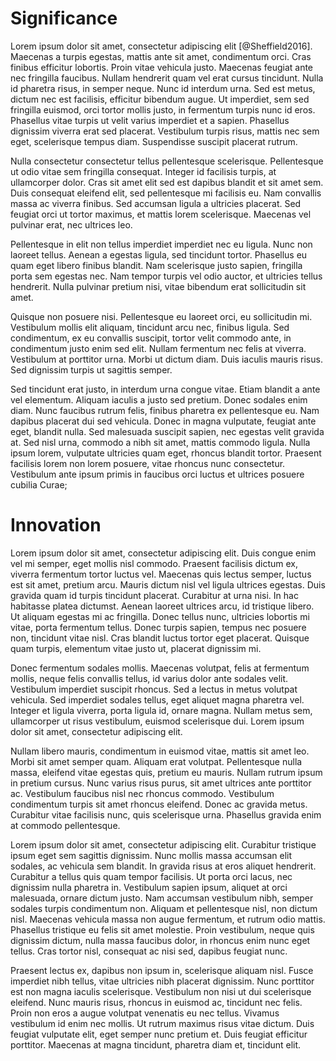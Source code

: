 
# Significance

Lorem ipsum dolor sit amet, consectetur adipiscing elit [@Sheffield2016].
Maecenas a turpis egestas, mattis ante sit amet, condimentum orci. Cras finibus
efficitur lobortis. Proin vitae vehicula justo. Maecenas feugiat ante nec
fringilla faucibus. Nullam hendrerit quam vel erat cursus tincidunt. Nulla id
pharetra risus, in semper neque. Nunc id interdum urna. Sed est metus, dictum
nec est facilisis, efficitur bibendum augue. Ut imperdiet, sem sed fringilla
euismod, orci tortor mollis justo, in fermentum turpis nunc id eros. Phasellus
vitae turpis ut velit varius imperdiet et a sapien. Phasellus dignissim viverra
erat sed placerat. Vestibulum turpis risus, mattis nec sem eget, scelerisque
tempus diam. Suspendisse suscipit placerat rutrum.

Nulla consectetur consectetur tellus pellentesque scelerisque. Pellentesque ut
odio vitae sem fringilla consequat. Integer id facilisis turpis, at ullamcorper
dolor. Cras sit amet elit sed est dapibus blandit et sit amet sem. Duis
consequat eleifend elit, sed pellentesque mi facilisis eu. Nam convallis massa
ac viverra finibus. Sed accumsan ligula a ultricies placerat. Sed feugiat orci
ut tortor maximus, et mattis lorem scelerisque. Maecenas vel pulvinar erat, nec
ultrices leo.

Pellentesque in elit non tellus imperdiet imperdiet nec eu ligula. Nunc non
laoreet tellus. Aenean a egestas ligula, sed tincidunt tortor. Phasellus eu quam
eget libero finibus blandit. Nam scelerisque justo sapien, fringilla porta sem
egestas nec. Nam tempor turpis vel odio auctor, et ultricies tellus hendrerit.
Nulla pulvinar pretium nisi, vitae bibendum erat sollicitudin sit amet.

Quisque non posuere nisi. Pellentesque eu laoreet orci, eu sollicitudin mi.
Vestibulum mollis elit aliquam, tincidunt arcu nec, finibus ligula. Sed
condimentum, ex eu convallis suscipit, tortor velit commodo ante, in condimentum
justo enim sed elit. Nullam fermentum nec felis at viverra. Vestibulum at
porttitor urna. Morbi ut dictum diam. Duis iaculis mauris risus. Sed dignissim
turpis ut sagittis semper.

Sed tincidunt erat justo, in interdum urna congue vitae. Etiam blandit a ante
vel elementum. Aliquam iaculis a justo sed pretium. Donec sodales enim diam.
Nunc faucibus rutrum felis, finibus pharetra ex pellentesque eu. Nam dapibus
placerat dui sed vehicula. Donec in magna vulputate, feugiat ante eget, blandit
nulla. Sed malesuada suscipit sapien, nec egestas velit gravida at. Sed nisl
urna, commodo a nibh sit amet, mattis commodo ligula. Nulla ipsum lorem,
vulputate ultricies quam eget, rhoncus blandit tortor. Praesent facilisis lorem
non lorem posuere, vitae rhoncus nunc consectetur. Vestibulum ante ipsum primis
in faucibus orci luctus et ultrices posuere cubilia Curae;

# Innovation

Lorem ipsum dolor sit amet, consectetur adipiscing elit. Duis congue enim vel mi
semper, eget mollis nisl commodo. Praesent facilisis dictum ex, viverra
fermentum tortor luctus vel. Maecenas quis lectus semper, luctus est sit amet,
pretium arcu. Mauris dictum nisl vel ligula ultrices egestas. Duis gravida quam
id turpis tincidunt placerat. Curabitur at urna nisi. In hac habitasse platea
dictumst. Aenean laoreet ultrices arcu, id tristique libero. Ut aliquam egestas
mi ac fringilla. Donec tellus nunc, ultricies lobortis mi vitae, porta fermentum
tellus. Donec turpis sapien, tempus nec posuere non, tincidunt vitae nisl. Cras
blandit luctus tortor eget placerat. Quisque quam turpis, elementum vitae justo
ut, placerat dignissim mi.

Donec fermentum sodales mollis. Maecenas volutpat, felis at fermentum mollis,
neque felis convallis tellus, id varius dolor ante sodales velit. Vestibulum
imperdiet suscipit rhoncus. Sed a lectus in metus volutpat vehicula. Sed
imperdiet sodales tellus, eget aliquet magna pharetra vel. Integer et ligula
viverra, porta ligula id, ornare magna. Nullam metus sem, ullamcorper ut risus
vestibulum, euismod scelerisque dui. Lorem ipsum dolor sit amet, consectetur
adipiscing elit.

Nullam libero mauris, condimentum in euismod vitae, mattis sit amet leo. Morbi
sit amet semper quam. Aliquam erat volutpat. Pellentesque nulla massa, eleifend
vitae egestas quis, pretium eu mauris. Nullam rutrum ipsum in pretium cursus.
Nunc varius risus purus, sit amet ultrices ante porttitor ac. Vestibulum
faucibus nisl nec rhoncus commodo. Vestibulum condimentum turpis sit amet
rhoncus eleifend. Donec ac gravida metus. Curabitur vitae facilisis nunc, quis
scelerisque urna. Phasellus gravida enim at commodo pellentesque.

Lorem ipsum dolor sit amet, consectetur adipiscing elit. Curabitur tristique
ipsum eget sem sagittis dignissim. Nunc mollis massa accumsan elit sodales, ac
vehicula sem blandit. In gravida risus at eros aliquet hendrerit. Curabitur a
tellus quis quam tempor facilisis. Ut porta orci lacus, nec dignissim nulla
pharetra in. Vestibulum sapien ipsum, aliquet at orci malesuada, ornare dictum
justo. Nam accumsan vestibulum nibh, semper sodales turpis condimentum non.
Aliquam et pellentesque nisl, non dictum nisl. Maecenas vehicula massa non augue
fermentum, et rutrum odio mattis. Phasellus tristique eu felis sit amet
molestie. Proin vestibulum, neque quis dignissim dictum, nulla massa faucibus
dolor, in rhoncus enim nunc eget tellus. Cras tortor nisl, consequat ac nisi
sed, dapibus feugiat nunc.

Praesent lectus ex, dapibus non ipsum in, scelerisque aliquam nisl. Fusce
imperdiet nibh tellus, vitae ultricies nibh placerat dignissim. Nunc porttitor
est non magna iaculis scelerisque. Vestibulum non nisi ut dui scelerisque
eleifend. Nunc mauris risus, rhoncus in euismod ac, tincidunt nec felis. Proin
non eros a augue volutpat venenatis eu nec tellus. Vivamus vestibulum id enim
nec mollis. Ut rutrum maximus risus vitae dictum. Duis feugiat vulputate elit,
eget semper nunc pretium et. Duis feugiat efficitur porttitor. Maecenas at magna
tincidunt, pharetra diam et, tincidunt elit.
